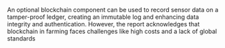 An optional blockchain component can be used to record sensor data on a tamper-proof ledger, creating an immutable log and enhancing data integrity and authentication. However, the report acknowledges that blockchain in farming faces challenges like high costs and a lack of global standards
